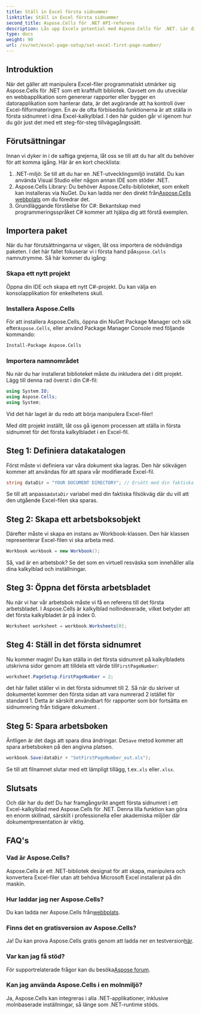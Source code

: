 ```yaml
---
title: Ställ in Excel första sidnummer
linktitle: Ställ in Excel första sidnummer
second_title: Aspose.Cells för .NET API-referens
description: Lås upp Excels potential med Aspose.Cells för .NET. Lär dig hur du enkelt ställer in första sidnumret i dina kalkylblad i den här omfattande guiden.
type: docs
weight: 90
url: /sv/net/excel-page-setup/set-excel-first-page-number/
---
```

## Introduktion

När det gäller att manipulera Excel-filer programmatiskt utmärker sig Aspose.Cells för .NET som ett kraftfullt bibliotek. Oavsett om du utvecklar en webbapplikation som genererar rapporter eller bygger en datorapplikation som hanterar data, är det avgörande att ha kontroll över Excel-filformateringen. En av de ofta förbisedda funktionerna är att ställa in första sidnumret i dina Excel-kalkylblad. I den här guiden går vi igenom hur du gör just det med ett steg-för-steg tillvägagångssätt.

## Förutsättningar

Innan vi dyker in i de saftiga grejerna, låt oss se till att du har allt du behöver för att komma igång. Här är en kort checklista:

1. .NET-miljö: Se till att du har en .NET-utvecklingsmiljö inställd. Du kan använda Visual Studio eller någon annan IDE som stöder .NET.
2.  Aspose.Cells Library: Du behöver Aspose.Cells-biblioteket, som enkelt kan installeras via NuGet. Du kan ladda ner den direkt från[Aspose.Cells webbplats](https://releases.aspose.com/cells/net/) om du föredrar det.
3. Grundläggande förståelse för C#: Bekantskap med programmeringsspråket C# kommer att hjälpa dig att förstå exemplen.

## Importera paket

 När du har förutsättningarna ur vägen, låt oss importera de nödvändiga paketen. I det här fallet fokuserar vi i första hand på`Aspose.Cells` namnutrymme. Så här kommer du igång:

### Skapa ett nytt projekt

Öppna din IDE och skapa ett nytt C#-projekt. Du kan välja en konsolapplikation för enkelhetens skull.

### Installera Aspose.Cells

 För att installera Aspose.Cells, öppna din NuGet Package Manager och sök efter`Aspose.Cells`, eller använd Package Manager Console med följande kommando:

```bash
Install-Package Aspose.Cells
```

### Importera namnområdet

Nu när du har installerat biblioteket måste du inkludera det i ditt projekt. Lägg till denna rad överst i din C#-fil:

```csharp
using System.IO;
using Aspose.Cells;
using System;
```

Vid det här laget är du redo att börja manipulera Excel-filer!

Med ditt projekt inställt, låt oss gå igenom processen att ställa in första sidnumret för det första kalkylbladet i en Excel-fil.

## Steg 1: Definiera datakatalogen

Först måste vi definiera var våra dokument ska lagras. Den här sökvägen kommer att användas för att spara vår modifierade Excel-fil.

```csharp
string dataDir = "YOUR DOCUMENT DIRECTORY"; // Ersätt med din faktiska väg
```

 Se till att anpassa`dataDir` variabel med din faktiska filsökväg där du vill att den utgående Excel-filen ska sparas.

## Steg 2: Skapa ett arbetsboksobjekt

Därefter måste vi skapa en instans av Workbook-klassen. Den här klassen representerar Excel-filen vi ska arbeta med.

```csharp
Workbook workbook = new Workbook();
```

Så, vad är en arbetsbok? Se det som en virtuell resväska som innehåller alla dina kalkylblad och inställningar.

## Steg 3: Öppna det första arbetsbladet

Nu när vi har vår arbetsbok måste vi få en referens till det första arbetsbladet. I Aspose.Cells är kalkylblad nollindexerade, vilket betyder att det första kalkylbladet är på index 0.

```csharp
Worksheet worksheet = workbook.Worksheets[0];
```

## Steg 4: Ställ in det första sidnumret

 Nu kommer magin! Du kan ställa in det första sidnumret på kalkylbladets utskrivna sidor genom att tilldela ett värde till`FirstPageNumber`:

```csharp
worksheet.PageSetup.FirstPageNumber = 2;
```

det här fallet ställer vi in det första sidnumret till 2. Så när du skriver ut dokumentet kommer den första sidan att vara numrerad 2 istället för standard 1. Detta är särskilt användbart för rapporter som bör fortsätta en sidnumrering från tidigare dokument .

## Steg 5: Spara arbetsboken

 Äntligen är det dags att spara dina ändringar. De`Save` metod kommer att spara arbetsboken på den angivna platsen.

```csharp
workbook.Save(dataDir + "SetFirstPageNumber_out.xls");
```

 Se till att filnamnet slutar med ett lämpligt tillägg, t.ex`.xls` eller`.xlsx`.

## Slutsats

Och där har du det! Du har framgångsrikt angett första sidnumret i ett Excel-kalkylblad med Aspose.Cells för .NET. Denna lilla funktion kan göra en enorm skillnad, särskilt i professionella eller akademiska miljöer där dokumentpresentation är viktig.

## FAQ's

### Vad är Aspose.Cells?
Aspose.Cells är ett .NET-bibliotek designat för att skapa, manipulera och konvertera Excel-filer utan att behöva Microsoft Excel installerat på din maskin.

### Hur laddar jag ner Aspose.Cells?
 Du kan ladda ner Aspose.Cells från[webbplats](https://releases.aspose.com/cells/net/).

### Finns det en gratisversion av Aspose.Cells?
 Ja! Du kan prova Aspose.Cells gratis genom att ladda ner en testversion[här](https://releases.aspose.com/).

### Var kan jag få stöd?
För supportrelaterade frågor kan du besöka[Aspose forum](https://forum.aspose.com/c/cells/9).

### Kan jag använda Aspose.Cells i en molnmiljö?
Ja, Aspose.Cells kan integreras i alla .NET-applikationer, inklusive molnbaserade inställningar, så länge som .NET-runtime stöds.